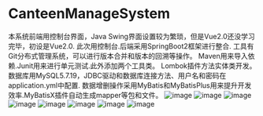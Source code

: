 # CanteenManageSystem
本系统前端用控制台界面，Java Swing界面设置较为繁琐，但是Vue2.0还没学习完毕，初设是Vue2.0.
此次用控制台.后端采用SpringBoot2框架进行整合.
工具有Git分布式管理系统，可以进行版本合并和版本的回溯等操作。
Maven用来导入依赖.Junit用来进行单元测试.此外添加两个工具类。
Lombok插件方法实体类开发。
数据库用MySQL5.7.19，JDBC驱动和数据库连接方法、用户名和密码在application.yml中配置.
数据增删操作采用MyBatis和MyBatisPlus用来提升开发效率.MyBatisX插件自动生成mapper等包和文件。
![image](https://user-images.githubusercontent.com/102501656/186290472-64456962-b4e1-439a-8aa0-1f739d6ceb7f.png)
![image](https://user-images.githubusercontent.com/102501656/186290579-7db8ad36-c71b-4a35-9069-8d87381fcad8.png)
![image](https://user-images.githubusercontent.com/102501656/186290598-910c15b0-995a-4222-b96d-8010ffae19ce.png)
![image](https://user-images.githubusercontent.com/102501656/186290623-271a3a74-4a6f-408f-85be-afb19409e837.png)
![image](https://user-images.githubusercontent.com/102501656/186290648-f01795cf-b89b-4f85-bfcd-748d9bcd1046.png)
![image](https://user-images.githubusercontent.com/102501656/186290662-a98b1cfc-9b22-4346-a2b4-becac47e3020.png)
![image](https://user-images.githubusercontent.com/102501656/186290692-0c6336c0-4a8b-43a5-ae8e-98a3c3bc8874.png)
![image](https://user-images.githubusercontent.com/102501656/186290700-4ee8c0e9-9b36-4ba8-a5b8-4cfb73247b03.png)
